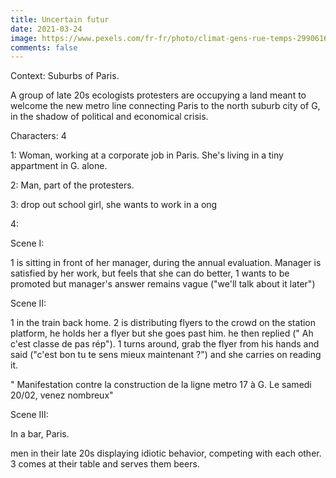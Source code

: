 ```yaml
---
title: Uncertain futur
date: 2021-03-24
image: https://www.pexels.com/fr-fr/photo/climat-gens-rue-temps-2990616/
comments: false
---
```

Context: Suburbs of Paris.

A group of late 20s ecologists protesters are occupying a land meant to welcome the new metro line connecting Paris to the north suburb city of G, in the shadow of political and economical crisis.

Characters: 4

1: Woman, working at a corporate job in Paris. She's living in a tiny appartment in G. alone.

2: Man, part of the protesters.

3: drop out school girl, she wants to work in a ong

4:



Scene I: 

1 is sitting in front of her manager, during the annual evaluation. Manager is satisfied by her work, but feels that she can do better, 1 wants to be promoted but manager's answer  remains vague ("we'll talk about it later")

Scene II:

1 in the train back home. 2 is distributing flyers to the crowd on the station platform, he holds her a flyer but she goes past him. he then replied (" Ah c'est classe de pas rép"). 1 turns around, grab the flyer from his hands and said ("c'est bon tu te sens mieux maintenant ?") and she carries on reading it. 

" Manifestation contre la construction de la ligne metro 17 à G. Le samedi 20/02, venez nombreux"



Scene III:

In a bar, Paris.

men in their late 20s displaying idiotic behavior, competing with each other. 3 comes at their table and serves them beers.